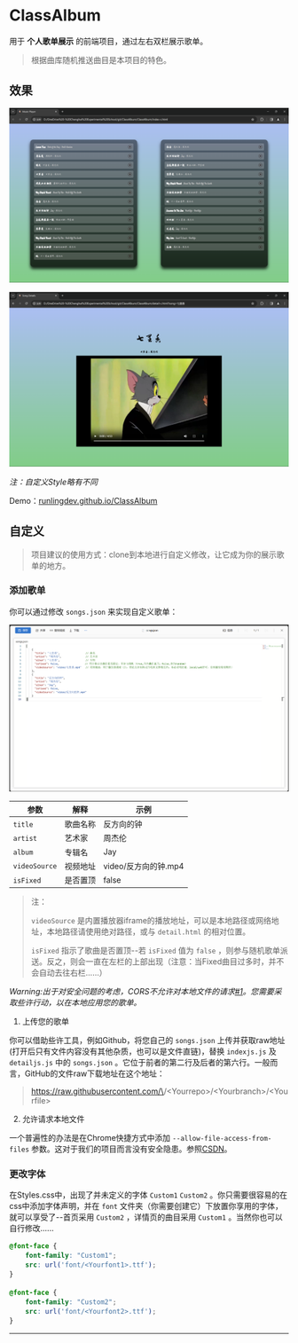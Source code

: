 # ClassAlbum

用于 **个人歌单展示** 的前端项目，通过左右双栏展示歌单。
> 根据曲库随机推送曲目是本项目的特色。

## 效果

![index](img/readme-show/effect1.png)

![index](img/readme-show/effect2.png)

*注：自定义Style略有不同*

Demo：[runlingdev.github.io/ClassAlbum](https://runlingdev.github.io/ClassAlbum)

## 自定义

> 项目建议的使用方式：clone到本地进行自定义修改，让它成为你的展示歌单的地方。

### 添加歌单

你可以通过修改 `songs.json` 来实现自定义歌单：

![config](img/readme-show/config.png)


| 参数 | 解释 | 示例 |
| ---- | ---- | ---- |
|`title`|歌曲名称|反方向的钟|
|`artist`|艺术家|周杰伦|
|`album`|专辑名|Jay|
|`videoSource`|视频地址|video/反方向的钟.mp4|
|`isFixed`|是否置顶|false|

> 注：
>
> `videoSource` 是内置播放器iframe的播放地址，可以是本地路径或网络地址，本地路径请使用绝对路径，或与 `detail.html` 的相对位置。
>
> `isFixed` 指示了歌曲是否置顶--若 `isFixed` 值为 `false` ，则参与随机歌单派送。反之，则会一直在左栏的上部出现（注意：当Fixed曲目过多时，并不会自动去往右栏......）

*Warning:出于对安全问题的考虑，CORS不允许对本地文件的请求[#1](https://github.com/RunlingDev/ClassAlbum/issues/1)。您需要采取些许行动，以在本地应用您的歌单。*

1. 上传您的歌单

你可以借助些许工具，例如Github，将您自己的 `songs.json` 上传并获取raw地址(打开后只有文件内容没有其他杂质，也可以是文件直链)，替换 `indexjs.js` 及 `detailjs.js` 中的 `songs.json` 。它位于前者的第二行及后者的第六行。一般而言，GitHub的文件raw下载地址在这个地址：

> https://raw.githubusercontent.com/\<Yourname>/\<Yourrepo>/\<Yourbranch>/\<Yourfile>

2. 允许请求本地文件

一个普遍性的办法是在Chrome快捷方式中添加 `--allow-file-access-from-files` 参数。这对于我们的项目而言没有安全隐患。参照[CSDN](https://blog.csdn.net/chenmoupeng/article/details/107317247)。


### 更改字体

在Styles.css中，出现了并未定义的字体 `Custom1` `Custom2` 。你只需要很容易的在css中添加字体声明，并在 `font` 文件夹（你需要创建它）下放置你享用的字体，就可以享受了--首页采用 `Custom2` ，详情页的曲目采用 `Custom1` 。当然你也可以自行修改......

```css
@font-face {
    font-family: "Custom1";
    src: url('font/<Yourfont1>.ttf');
}

@font-face {
    font-family: "Custom2";
    src: url('font/<Yourfont2>.ttf');
}
```

---
